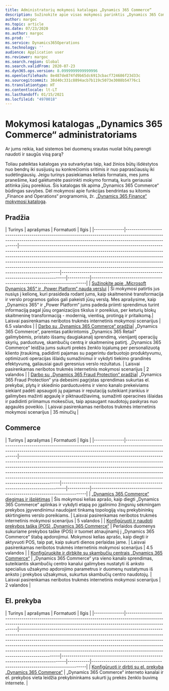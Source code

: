 ```yaml
---
title: Administratorių mokymosi katalogas „Dynamics 365 Commerce“
description: Sužinokite apie visas mokymosi parinktis „Dynamics 365 Commerce“ administratoriaus vaidmeniui.
author: margoc
ms.topic: article
ms.date: 07/23/2020
ms.author: margoc
ms.prod: ''
ms.service: Dynamics365Operations
ms.technology: ''
audience: Application user
ms.reviewer: margoc
ms.search.region: Global
ms.search.validFrom: 2020-07-23
ms.dyn365.ops.version: 8.0999999999999996
ms.openlocfilehash: 8e487de874fd9b65dc6913cbacf724686f23d33c
ms.sourcegitcommit: 38d40c331c8894acb7b119c5073e3088b54776c1
ms.translationtype: HT
ms.contentlocale: lt-LT
ms.lasthandoff: 01/15/2021
ms.locfileid: "4970018"
---
```

# <a name="learning-catalog-for-dynamics-365-commerce-administrators"></a>Mokymosi katalogas „Dynamics 365 Commerce“ administratoriams

Ar jums reikia, kad sistemos bei duomenų srautas nuolat būtų parengti naudoti ir saugūs visą parą?

Toliau pateiktas katalogas yra sutvarkytas taip, kad žinios būtų išdėstytos nuo bendrų iki susijusių su konkrečiomis sritimis ir nuo paprasčiausių iki sudėtingiausių. Jeigu turinys pasiekiamas keliais formatais, mes jums pranešime, kad galėtumėte pasirinkti mokymo formatą, kuris geriausiai atitinka jūsų poreikius. Šis katalogas tik apima „Dynamics 365 Commerce“ būdingas savybes. Dėl mokymosi apie funkcijas bendrintas su kitomis „Finance and Operations“ programomis, žr. „[Dynamics 365 Finance“ mokymosi katalogą](../../finance/get-started/learning-catalog-administrator.md).

## <a name="get-started"></a>Pradžia<a name="get-started"></a>

| Turinys  | aprašymas  | Formatuoti  | Ilgis    |
|---------------|------------------------------------------------------------------------------------------------------------------------------------------------------------------------------------|--------------------------------------------------------------------------------------------------------------------------------------------------------------------------------------------------------------------------------------------------------------------------------------------------------------------------------------------------------------------------------------------------------------------------|--------------------------------------------------------------------------------|-----------|---------------------------------------------------------------------------|
| [Sužinokite apie „Microsoft Dynamics 365“ ir „Power Platform“ naudą verslui](https://docs.microsoft.com/learn/paths/learn-business-value-of-dynamics-365-and-power-platform/)   | Ši mokymosi patirtis jus nusiųs į kelionę, kuri prasideda rodant jums, kaip skaitmeninė transformacija ir verslo programos galios gali pakeisti jūsų verslą. Mes aprašysime, kaip „Dynamics 365“ ir „Power Platform“ jums padeda priimti sprendimus turint informaciją pagal jūsų organizacijos tikslus ir poreikius, per keturių blokų skaitmeninę transformaciją - modernią, vientisą, protingą ir pritaikomą.| Laisvai pasirenkamas neribotos trukmės internetinis mokymosi scenarijus | 6.5 valandos |
| [Darbo su „Dynamics 365 Commerce“ pradžia](https://docs.microsoft.com/learn/paths/get-started-dynamics-365-commerce/)| „Dynamics 365 Commerce“, paremtas patikrintomis „Dynamics 365 Retail“ galimybėmis, pristato išsamų daugiakanalį sprendimą, vienijantį operacijų skyrių, parduotuvę, skambučių centrą ir skaitmeninę patirtį. „Dynamics 365 Commerce“ leidžia jums sukurti prekės ženklo lojalumą per personalizuotą kliento įtraukimą, padidinti pajamas su pagerintu darbuotojo produktyvumu, optimizuoti operacijas išlaidų sumažinimui ir vykdyti tiekimo grandinės efektyvumą, galiausiai gauti geresnius verslo rezultatus. | Laisvai pasirenkamas neribotos trukmės internetinis mokymosi scenarijus | 2 valandos   |
| [Darbo su „Dynamics 365 Fraud Protection“ pradžia](https://docs.microsoft.com/learn/modules/get-started-fraud-protection/)| „Dynamics 365 Fraud Protection“ yra debesimi pagrįstas sprendimas sukurtas el. prekybai, plytų ir skiedinio parduotuvėms ir vieno kanalo prekeiviams siekiant padėti apsaugoti jų pajamas ir reputaciją suteikiant įrankius ir galimybes mažinti apgaulę ir piktnaudžiavimą, sumažinti operacines išlaidas ir padidinti priimamus mokesčius, taip apsaugant naudotojų paskyras nuo apgaulės poveikio. | Laisvai pasirenkamas neribotos trukmės internetinis mokymosi scenarijus | 35 minučių |

## <a name="commerce"></a>Commerce<a name="commerce"></a>

| Turinys  | aprašymas  | Formatuoti  | Ilgis    |
|---------------|------------------------------------------------------------------------------------------------------------------------------------------------------------------------------------|--------------------------------------------------------------------------------------------------------------------------------------------------------------------------------------------------------------------------------------------------------------------------------------------------------------------------------------------------------------------------------------------------------------------------|--------------------------------------------------------------------------------|-----------|---------------------------------------------------------------------------|
| [„Dynamics 365 Commerce“ diegimas ir išplėtimas](https://docs.microsoft.com/learn/paths/deploy-dynamics-365-commerce/) | Šis mokymosi kelias aprašo, kaip diegti „Dynamics 365 Commerce“ aplinkas ir vykdyti etapą po įgalinimo žingsnių sėkmingam prekybos įgyvendinimui naudojant tinkamą topologiją visų prekybininkų skirtingiems verslo poreikiams.   | Laisvai pasirenkamas neribotos trukmės internetinis mokymosi scenarijus | 5 valandos   |
| [Konfigūruoti ir naudoti prekybos tašką (POS) „Dynamics 365 Commerce“](https://docs.microsoft.com/learn/paths/configure-use-pos-commerce/)         | Perlaidos duomenys sukuriame prekybos taške (POS) ir tuomet atnaujinamiį į „Dynamics 365 Commerce“ štabą apdorojimui. Mokymosi kelias aprašo, kaip diegti ir aktyvuoti POS, taip pat, kaip sukurti dienos perlaidas jame. | Laisvai pasirenkamas neribotos trukmės internetinis mokymosi scenarijus | 4.5 valandos |
| [Konfigūruokite ir dirbkite su skambučių centrais „Dynamics 365 Commerce“](https://docs.microsoft.com/learn/paths/configure-work-call-centers-commerce/) | „Dynamics 365 Commerce“ yra vieno kanalo sprendimas, suteikiantis skambučių centro kanalui galimybes nustatyti iš anksto specialius užsakymo apdorojimo parametrus ir duomenų nustatymus iš anksto į prekybos užsakymus, sukurtus skambučių centro naudotojų.                                  | Laisvai pasirenkamas neribotos trukmės internetinis mokymosi scenarijus | 2 valandos   |

## <a name="e-commerce"></a>El. prekyba<a name="e-commerce"></a>

| Turinys  | aprašymas  | Formatuoti  | Ilgis    |
|---------------|------------------------------------------------------------------------------------------------------------------------------------------------------------------------------------|--------------------------------------------------------------------------------------------------------------------------------------------------------------------------------------------------------------------------------------------------------------------------------------------------------------------------------------------------------------------------------------------------------------------------|--------------------------------------------------------------------------------|-----------|---------------------------------------------------------------------------|
| [Konfigūruoti ir dirbti su el. prekyba „Dynamics 365 Commerce“](https://docs.microsoft.com/learn/paths/configure-work-e-commerce/)              | „Dynamics 365 Commerce“ interneto kanalai ir el. prekybos vieta leidžia prekybininkams sukurti jų prekės ženklo buvimą internete. |
